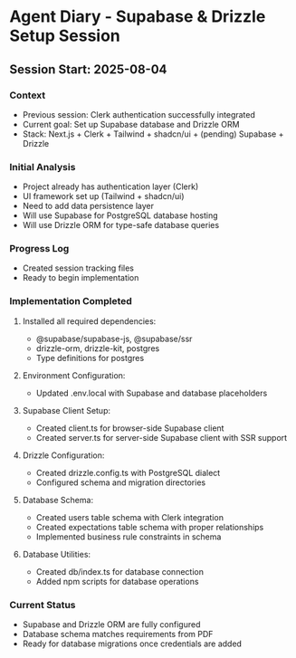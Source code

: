 # Agent Diary - Supabase & Drizzle Setup Session

## Session Start: 2025-08-04

### Context
- Previous session: Clerk authentication successfully integrated
- Current goal: Set up Supabase database and Drizzle ORM
- Stack: Next.js + Clerk + Tailwind + shadcn/ui + (pending) Supabase + Drizzle

### Initial Analysis
- Project already has authentication layer (Clerk)
- UI framework set up (Tailwind + shadcn/ui)
- Need to add data persistence layer
- Will use Supabase for PostgreSQL database hosting
- Will use Drizzle ORM for type-safe database queries

### Progress Log
- Created session tracking files
- Ready to begin implementation

### Implementation Completed
1. Installed all required dependencies:
   - @supabase/supabase-js, @supabase/ssr
   - drizzle-orm, drizzle-kit, postgres
   - Type definitions for postgres

2. Environment Configuration:
   - Updated .env.local with Supabase and database placeholders

3. Supabase Client Setup:
   - Created client.ts for browser-side Supabase client
   - Created server.ts for server-side Supabase client with SSR support

4. Drizzle Configuration:
   - Created drizzle.config.ts with PostgreSQL dialect
   - Configured schema and migration directories

5. Database Schema:
   - Created users table schema with Clerk integration
   - Created expectations table schema with proper relationships
   - Implemented business rule constraints in schema

6. Database Utilities:
   - Created db/index.ts for database connection
   - Added npm scripts for database operations

### Current Status
- Supabase and Drizzle ORM are fully configured
- Database schema matches requirements from PDF
- Ready for database migrations once credentials are added